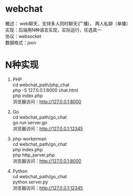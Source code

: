 # webchat
概述： web聊天，支持多人同时聊天(广播)， 两人私聊（单播）  
实现：后端用N种语言实现，实际运行，任选其一  
协议：websocket  
数据格式：json  

# N种实现  
1. PHP  
cd webchat_path/php_chat  
php -S 127.0.0.1:8000 chat.html  
php index.php  
浏览器访问：http://127.0.0.1:8000  

2. Go  
cd webchat_path/go_chat  
go run server.go  
浏览器访问：http://127.0.0.1:12345  

3. php-workerman   
cd webchat_path/go_chat   
php index.php   
php http_server.php   
浏览器访问：http://127.0.0.1:8000    

4. Python   
cd webchat_path/go_chat    
python server.py   
浏览器访问：http://127.0.0.1:12345    